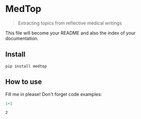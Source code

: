 # MedTop
> Extracting topics from reflective medical writings


This file will become your README and also the index of your documentation.

## Install

`pip install medtop`

## How to use

Fill me in please! Don't forget code examples:

```python
1+1
```




    2


